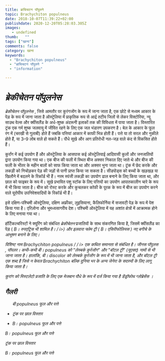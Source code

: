 ```yaml
---
title: ब्राचिचटन पॉपुलने 
topic: Brachychiton populneus
date: 2018-10-07T11:39:22+02:00
publishdate: 2020-12-20T05:28:03.305Z
images: 
   - undefined
thumb:   ""
tags: ["खाना"]
comments: false
category: खाना
keywords: 
  - "Brachychiton populneus"
  - "ब्राचिचटन पॉपुलने "
  - "information"

---
```

<h1> <i> ब्रेकीचेतन पॉपुलनेस </i> </h1> <p> </p> <p> <i> ब्रेकीचेतन पॉपुलनेस </i>, जिसे आमतौर पर कुरंगजोंग के रूप में जाना जाता है, एक छोटे से मध्यम आकार के पेड़ के रूप में जाना जाता है ऑस्ट्रेलिया में प्राकृतिक रूप से आर्द्र तटीय जिलों से लेकर विक्टोरिया, न्यू साउथ वेल्स और क्वींसलैंड के अर्ध-शुष्क अंदरूनी इलाकों तक की विविधता में पाया जाता है। विस्तारित ट्रंक एक गर्म शुष्क जलवायु में जीवित रहने के लिए एक जल भंडारण उपकरण है। बेल के आकार के फूल रंग में (चरखी से गुलाबी) होते हैं जबकि पत्तियां आकार में काफी भिन्न होती हैं। पत्ते या तो सरल और नुकीले होते हैं, या 3–9 लोब वाले हो सकते हैं। पौधे सूखे और आग प्रतिरोधी नल-जड़ वाले कंद से विकसित होते हैं। </p> <p> कुर्रांग में कई उपयोग हैं और ऑस्ट्रेलिया के आसपास कई ऑस्ट्रेलियाई आदिवासी कुलों और जनजातियों द्वारा उपयोग किया गया था। एक बीज की फली में स्थित बीज अक्सर निकाल दिए जाते थे और बीज की फली के भीतर के महीन बालों को साफ किया जाता था और अक्सर भुना जाता था। ट्रंक में छेद करके और लकड़ी को निचोड़कर पेड़ की जड़ों से पानी प्राप्त किया जा सकता है। सीडपोड्स को बच्चों के खड़खड़ या खिलौने में बदलने के रिकॉर्ड भी हैं। नरम स्पंजी लकड़ी का उपयोग ढाल बनाने के लिए किया जाता था, और छाल को फाइबर के रूप में। सूखे प्रभावित पशु स्टॉक के लिए पत्तियों का उपयोग आपातकालीन चारे के रूप में भी किया जाता है। बीज को रोस्ट करके और कुचलकर कॉफी के पूरक के रूप में बीज का उपयोग करने वाले यूरोपीय उपनिवेशवादियों के रिकॉर्ड भी हैं। </p> <p> इसे दक्षिण-पश्चिमी ऑस्ट्रेलिया, दक्षिण अफ्रीका, लुइसियाना, कैलिफोर्निया में सजावटी पेड़ के रूप में पेश किया गया है। एरिज़ोना और भूमध्यसागरीय देश। पश्चिमी ऑस्ट्रेलिया में यह अशांत क्षेत्रों में आक्रामक होने के लिए मनाया गया था। </p> <p> हॉर्टिकल्चरिस्टों ने क्यूरिंग को संबंधित <i> ब्रेकीचेतन </i> प्रजातियों के साथ संकरणित किया है, जिसमें क्वींसलैंड का पेड़ (<i> B। रुपएट्रिस भी शामिल है। / i>) और इलवारा फ्लेम ट्री (<i> B। एसिरीफोलियस </i>) नए बगीचे के आभूषण बनाने के लिए। </p> <p> विशिष्ट नाम <i> Brachychiton populneus / / i> एक कथित समानता से संबंधित है। जीनस <i> पॉपुलस </i>, पॉपलर। कभी-कभी <i> बी। populneus </i> को "लेस्बर्क कुर्रजोंग" और "बॉटल ट्री" (यूएसए) नामों से भी जाना जाता है। हालांकि, <i> बी। discolor </i> को लेस्बर्क कुर्रजोंग के रूप में भी जाना जाता है, और बॉटल ट्री एक शब्द है जिसे न केवल <i> Brachychiton </i> बल्कि दुनिया भर के अन्य जेनेरा के सदस्यों के लिए लागू किया जाता है। </p> <p> कुरांग को मिस्टलेटो प्रजाति के लिए एक मेजबान पौधे के रूप में दर्ज किया गया है <i> डेंड्रॉफोथ ग्लोब्रेसेंस </i>। </p> <h2> गैलरी </h2> <ul> <p> <p> <i> बी populneus </i> फूल और पत्ते </p> </li> <li> <p> ट्रंक पर छाल विस्तार </p> </li> <li> <p> <i> B। populneus </i> फूल और पत्ते </p> </li> </ul> <p> <i> B। populneus </i> फूल और पत्ते </p> <p> ट्रंक पर छाल विस्तार </p> <p> <i> B। populneus </i> फूल और पत्ते </p> 